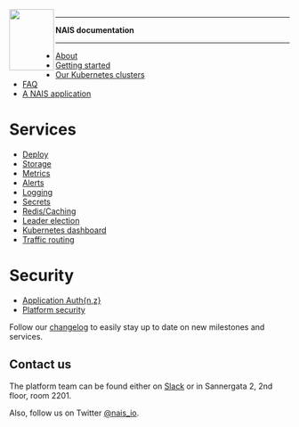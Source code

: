 <img align="left" width="80" height="110" src="https://raw.githubusercontent.com/nais/doc/master/content/_media/nais_logo_gray.png">

---

**NAIS documentation**

---


* [About](/content/about/README.md)
* [Getting started](/content/getting-started)
* [Our Kubernetes clusters](/content/clusters)
* [FAQ](/content/faq)
* [A NAIS application](/content/naisapp)

# Services
* [Deploy](/content/deploy)
* [Storage](/content/storage)
* [Metrics](/content/metrics)
* [Alerts](/content/alerts)
* [Logging](/content/logging)
* [Secrets](/content/secrets)
* [Redis/Caching](/content/redis.md)
* [Leader election](/content/leader_election.md)
* [Kubernetes dashboard](/content/kubernetes_dashboard.md)
* [Traffic routing](/content/trafficrouting.md)

# Security
* [Application Auth{n,z}](/content/authnz)
* [Platform security](/content/security)

Follow our [changelog](/content/changelog.md) to easily stay up to date on new milestones and services.

## Contact us

The platform team can be found either on [Slack](https://nav-it.slack.com/messages/C5KUST8N6/) or in Sannergata 2, 2nd floor, room 2201.

Also, follow us on Twitter [@nais_io](https://twitter.com/nais_io).
